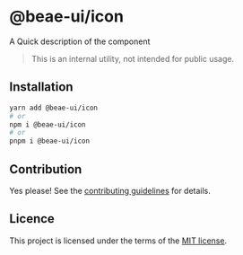 # @beae-ui/icon

A Quick description of the component

> This is an internal utility, not intended for public usage.

## Installation

```sh
yarn add @beae-ui/icon
# or
npm i @beae-ui/icon
# or
pnpm i @beae-ui/icon
```

## Contribution

Yes please! See the
[contributing guidelines](https://github.com/beae-labs/chakra-ui/blob/main/CONTRIBUTING.md)
for details.

## Licence

This project is licensed under the terms of the
[MIT license](https://github.com/beae-labs/chakra-ui/blob/main/LICENSE).
